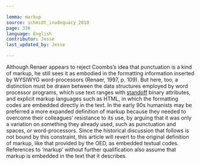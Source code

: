 ```yaml
---

lemma: markup
source: schmidt_inadequacy_2010
page: 338
language: English
contributor: Jesse
last_updated_by: Jesse

---
```

Although Renaer appears to reject Coombs’s idea that punctuation is a kind of markup, he still sees it as embodied in the formatting information inserted by WYSIWYG word-processors (Renaer, 1997, p. 109). But here, too, a distinction must be drawn between the data structures employed by word processor programs, which use text ranges with [standoff](markupStandoff.html) binary attributes, and explicit markup languages such as HTML, in which the formatting codes are embedded directly in the text. In the early 90s humanists may be preferred a more expanded definition of markup because they needed to overcome their colleagues’ resistance to its use, by arguing that it was only a variation on something they already used, such as punctuation and spaces, or word-processors. Since the historical discussion that follows is not bound by this constraint, this article will revert to the original definition of markup, like that provided by the OED, as embedded textual codes. References to ‘markup’ without further qualification also assume that markup is embedded in the text that it describes.
